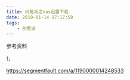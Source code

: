 ```yaml
---
title: 树莓派之nas迅雷下载
date: 2019-01-14 17:17:59
tags:
	- 树莓派
---
```




参考资料

1、

https://segmentfault.com/a/1190000014248533

